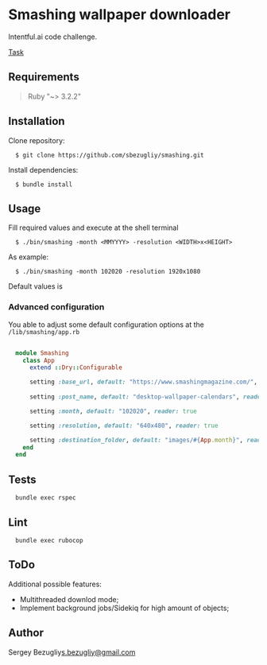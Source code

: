 # Smashing wallpaper downloader

Intentful.ai code challenge.

[Task](https://github.com/places-dot/code-challenge)

## Requirements

> Ruby "~> 3.2.2"

## Installation

Clone repository:

```shell
  $ git clone https://github.com/sbezugliy/smashing.git
```

Install dependencies:

```shell
  $ bundle install
``` 

## Usage

Fill required values and execute at the shell terminal

```shell
  $ ./bin/smashing -month <MMYYYY> -resolution <WIDTH>x<HEIGHT>

```

As example:

```shell
  $ ./bin/smashing -month 102020 -resolution 1920x1080
```

Default values is 

### Advanced configuration 

You able to adjust some default configuration options at the `/lib/smashing/app.rb`

```ruby

  module Smashing
    class App
      extend ::Dry::Configurable

      setting :base_url, default: "https://www.smashingmagazine.com/", reader: true
    
      setting :post_name, default: "desktop-wallpaper-calendars", reader: true

      setting :month, default: "102020", reader: true

      setting :resolution, default: "640x480", reader: true

      setting :destination_folder, default: "images/#{App.month}", reader: true
    end
  end

```

## Tests

```shell
  bundle exec rspec
```

## Lint

```shell
  bundle exec rubocop
```

## ToDo

Additional possible features:

- Multithreaded downlod mode;
- Implement background jobs/Sidekiq for high amount of objects;

## Author

Sergey Bezugliy<s.bezugliy@gmail.com>